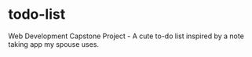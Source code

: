 # todo-list
Web Development Capstone Project - A cute to-do list inspired by a note taking app my spouse uses.
